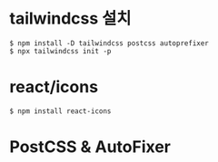 # tailwindcss 설치
`$ npm install -D tailwindcss postcss autoprefixer`   
`$ npx tailwindcss init -p`

# react/icons
`$ npm install react-icons`

# PostCSS & AutoFixer
